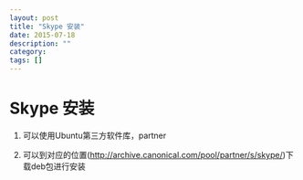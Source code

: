 ```yaml
---
layout: post
title: "Skype 安装"
date: 2015-07-18
description: ""
category: 
tags: []
---
```


# Skype 安装

1. 可以使用Ubuntu第三方软件库，partner

2. 可以到对应的位置(http://archive.canonical.com/pool/partner/s/skype/)下载deb包进行安装

